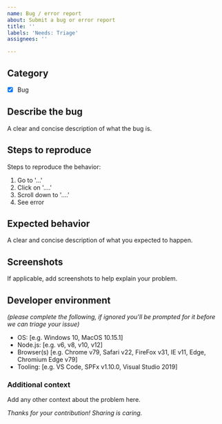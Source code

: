 ```yaml
---
name: Bug / error report
about: Submit a bug or error report
title: ''
labels: 'Needs: Triage'
assignees: ''

---
```


## Category
- [x] Bug

## Describe the bug
A clear and concise description of what the bug is.

## Steps to reproduce
Steps to reproduce the behavior:
1. Go to '...'
2. Click on '....'
3. Scroll down to '....'
4. See error

## Expected behavior
A clear and concise description of what you expected to happen.

## Screenshots
If applicable, add screenshots to help explain your problem.

## Developer environment
*(please complete the following, if ignored you'll be prompted for it before we can triage your issue)*
 - OS: [e.g. Windows 10, MacOS 10.15.1]
 - Node.js: [e.g. v6, v8, v10, v12]
 - Browser(s) [e.g. Chrome v79, Safari v22, FireFox v31, IE v11, Edge, Chromium Edge v79]
 - Tooling: [e.g. VS Code, SPFx v1.10.0, Visual Studio 2019] 

### Additional context
Add any other context about the problem here.

*Thanks for your contribution! Sharing is caring.*
